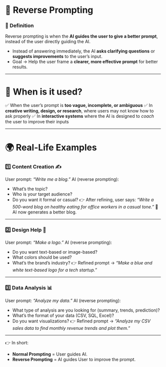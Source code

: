# 🔄 **Reverse Prompting**

### 📌 **Definition**

Reverse prompting is when the **AI guides the user to give a better prompt**, instead of the user directly guiding the AI.

* Instead of answering immediately, the AI **asks clarifying questions** or **suggests improvements** to the user’s input.
* Goal → Help the user frame a **clearer, more effective prompt** for better results.

---

# 📍 **When is it used?**

✅ When the user’s prompt is **too vague, incomplete, or ambiguous**
✅ In **creative writing, design, or research**, where users may not know how to ask properly
✅ In **interactive systems** where the AI is designed to *coach* the user to improve their inputs

---

# 🌍 **Real-Life Examples**

### 1️⃣ **Content Creation** ✍️

User prompt: *“Write me a blog.”*
AI (reverse prompting):

* What’s the topic?
* Who is your target audience?
* Do you want it formal or casual?
  👉 After refining, user says: *“Write a 500-word blog on healthy eating for office workers in a casual tone.”*
  📌 AI now generates a better blog.

---

### 2️⃣ **Design Help** 🎨

User prompt: *“Make a logo.”*
AI (reverse prompting):

* Do you want text-based or image-based?
* What colors should be used?
* What’s the brand’s industry?
  👉 Refined prompt → *“Make a blue and white text-based logo for a tech startup.”*

---

### 3️⃣ **Data Analysis** 📊

User prompt: *“Analyze my data.”*
AI (reverse prompting):

* What type of analysis are you looking for (summary, trends, prediction)?
* What’s the format of your data (CSV, SQL, Excel)?
* Do you want visualizations?
  👉 Refined prompt → *“Analyze my CSV sales data to find monthly revenue trends and plot them.”*

---

👉 In short:

* **Normal Prompting** = User guides AI.
* **Reverse Prompting** = AI guides User to improve the prompt.
